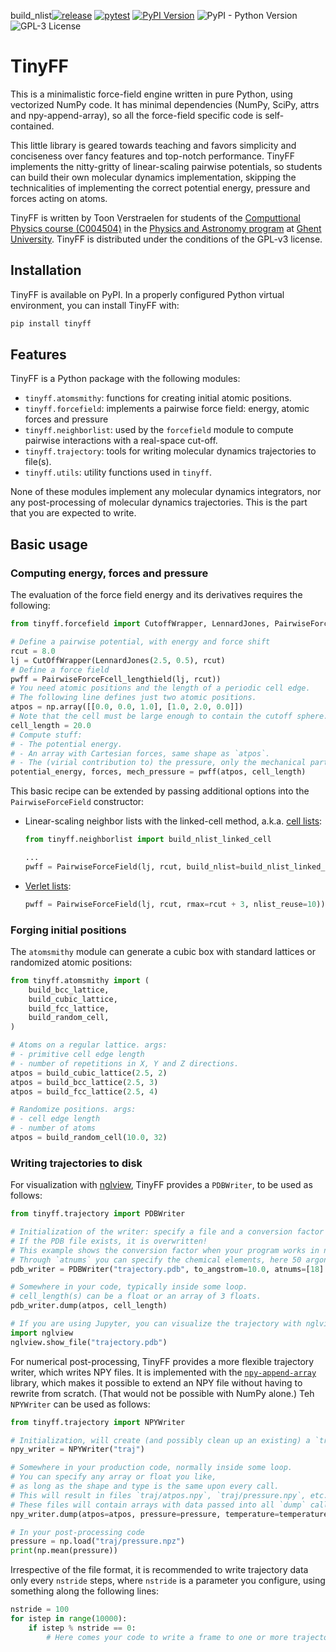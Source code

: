 build_nlist[![release](https://github.com/molmod/tinyff/actions/workflows/release.yaml/badge.svg)](https://github.com/molmod/tinyff/actions/workflows/release.yaml)
[![pytest](https://github.com/molmod/tinyff/actions/workflows/pytest.yaml/badge.svg)](https://github.com/molmod/tinyff/actions/workflows/pytest.yaml)
[![PyPI Version](https://img.shields.io/pypi/v/tinyff)](https://pypi.org/project/tinyff/)
![PyPI - Python Version](https://img.shields.io/pypi/pyversions/tinyff)
![GPL-3 License](https://img.shields.io/github/license/molmod/tinyff)

# TinyFF

This is a minimalistic force-field engine written in pure Python,
using vectorized NumPy code.
It has minimal dependencies (NumPy, SciPy, attrs and npy-append-array),
so all the force-field specific code is self-contained.

This little library is geared towards teaching and favors simplicity and conciseness over fancy features and top-notch performance.
TinyFF implements the nitty-gritty of linear-scaling pairwise potentials,
so students can build their own molecular dynamics implementation,
skipping the technicalities of implementing the correct potential energy, pressure and forces acting on atoms.

TinyFF is written by Toon Verstraelen for students of the
[Computtional Physics course (C004504)](https://studiekiezer.ugent.be/2024/studiefiche/en/C004504) in the
[Physics and Astronomy program](https://studiekiezer.ugent.be/2024/master-of-science-in-physics-and-astronomy-CMPHYS-en/programma) at
[Ghent University](https://www.ugent.be/).
TinyFF is distributed under the conditions of the GPL-v3 license.


## Installation

TinyFF is available on PyPI.
In a properly configured Python virtual environment,
you can install TinyFF with:

```bash
pip install tinyff
```

## Features

TinyFF is a Python package with the following modules:

- `tinyff.atomsmithy`: functions for creating initial atomic positions.
- `tinyff.forcefield`: implements a pairwise force field: energy, atomic forces and pressure
- `tinyff.neighborlist`: used by the `forcefield` module to compute pairwise interactions
   with a real-space cut-off.
- `tinyff.trajectory`: tools for writing molecular dynamics trajectories to file(s).
- `tinyff.utils`: utility functions used in `tinyff`.

None of these modules implement any molecular dynamics integrators,
nor any post-processing of molecular dynamics trajectories.
This is the part that you are expected to write.


## Basic usage

### Computing energy, forces and pressure

The evaluation of the force field energy and its derivatives requires the following:

```python
from tinyff.forcefield import CutoffWrapper, LennardJones, PairwiseForceField

# Define a pairwise potential, with energy and force shift
rcut = 8.0
lj = CutOffWrapper(LennardJones(2.5, 0.5), rcut)
# Define a force field
pwff = PairwiseForceFcell_lengthield(lj, rcut))
# You need atomic positions and the length of a periodic cell edge.
# The following line defines just two atomic positions.
atpos = np.array([[0.0, 0.0, 1.0], [1.0, 2.0, 0.0]])
# Note that the cell must be large enough to contain the cutoff sphere.
cell_length = 20.0
# Compute stuff:
# - The potential energy.
# - An array with Cartesian forces, same shape as `atpos`.
# - The (virial contribution to) the pressure, only the mechanical part.
potential_energy, forces, mech_pressure = pwff(atpos, cell_length)
```

This basic recipe can be extended by passing additional options into the `PairwiseForceField` constructor:

- Linear-scaling neighbor lists with the linked-cell method, a.k.a. [cell lists](https://en.wikipedia.org/wiki/Cell_lists):

    ```python
    from tinyff.neighborlist import build_nlist_linked_cell

    ...
    pwff = PairwiseForceField(lj, rcut, build_nlist=build_nlist_linked_cell))
    ```

- [Verlet lists](https://en.wikipedia.org/wiki/Verlet_list):

    ```python
    pwff = PairwiseForceField(lj, rcut, rmax=rcut + 3, nlist_reuse=10))
    ```


### Forging initial positions

The `atomsmithy` module can generate a cubic box with standard lattices or randomized atomic positions:

```python
from tinyff.atomsmithy import (
    build_bcc_lattice,
    build_cubic_lattice,
    build_fcc_lattice,
    build_random_cell,
)

# Atoms on a regular lattice. args:
# - primitive cell edge length
# - number of repetitions in X, Y and Z directions.
atpos = build_cubic_lattice(2.5, 2)
atpos = build_bcc_lattice(2.5, 3)
atpos = build_fcc_lattice(2.5, 4)

# Randomize positions. args:
# - cell edge length
# - number of atoms
atpos = build_random_cell(10.0, 32)
```

### Writing trajectories to disk

For visualization with [nglview](https://github.com/nglviewer/nglview),
TinyFF provides a `PDBWriter`, to be used as follows:

```python
from tinyff.trajectory import PDBWriter

# Initialization of the writer: specify a file and a conversion factor to angstrom.
# If the PDB file exists, it is overwritten!
# This example shows the conversion factor when your program works in nanometer.
# Through `atnums` you can specify the chemical elements, here 50 argon atoms (Z=18).
pdb_writer = PDBWriter("trajectory.pdb", to_angstrom=10.0, atnums=[18] * 50)

# Somewhere in your code, typically inside some loop.
# cell_length(s) can be a float or an array of 3 floats.
pdb_writer.dump(atpos, cell_length)

# If you are using Jupyter, you can visualize the trajectory with nglview as follows:
import nglview
nglview.show_file("trajectory.pdb")
```

For numerical post-processing, TinyFF provides a more flexible trajectory writer,
which writes NPY files.
It is implemented with the [`npy-append-array`](https://pypi.org/project/npy-append-array/) library, which makes it possible to extend an NPY file without having to rewrite from scratch.
(That would not be possible with NumPy alone.)
Teh `NPYWriter` can be used as follows:

```python
from tinyff.trajectory import NPYWriter

# Initialization, will create (and possibly clean up an existing) a `traj` directory.
npy_writer = NPYWriter("traj")

# Somewhere in your production code, normally inside some loop.
# You can specify any array or float you like,
# as long as the shape and type is the same upon every call.
# This will result in files `traj/atpos.npy`, `traj/pressure.npy`, etc.
# These files will contain arrays with data passed into all `dump` calls.
npy_writer.dump(atpos=atpos, pressure=pressure, temperature=temperature, ...)

# In your post-processing code
pressure = np.load("traj/pressure.npz")
print(np.mean(pressure))
```

Irrespective of the file format,
it is recommended to write trajectory data only every `nstride` steps,
where `nstride` is a parameter you configure, using something along the following lines:

```python
nstride = 100
for istep in range(10000):
    if istep % nstride == 0:
        # Here comes your code to write a frame to one or more trajectory files.
```
